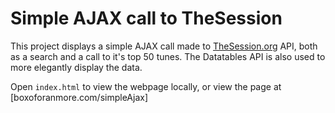 # Simple AJAX call to TheSession #
This project displays a simple AJAX call made to [TheSession.org](thesession.org) API, both as a search and a call to it's top 50 tunes.  The Datatables API is also used to more elegantly display the data.


Open `index.html` to view the webpage locally, or view the page at [boxoforanmore.com/simpleAjax]
